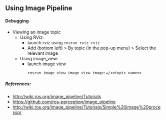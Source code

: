 ## Using Image Pipeline 









#### Debugging
 - Viewing an image topic
   - Using RViz:
     -  launch rviz using `rosrun rviz rviz` 
     - Add (bottom left) > By topic (in the pop-up menu) > Select the relevant image
   - Using image_view:
     - launch image view 
        ```
        rosrun image_view image_view image:=/<<topic_name>>
        ```






##### References:
 - http://wiki.ros.org/image_pipeline/Tutorials
 - https://github.com/ros-perception/image_pipeline
 - http://wiki.ros.org/image_pipeline/Tutorials/Simple%20image%20processor


